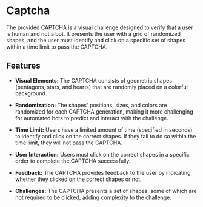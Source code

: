 # Captcha

The provided CAPTCHA is a visual challenge designed to verify that a user is human and not a bot. It presents the user with a grid of randomized shapes, and the user must identify and click on a specific set of shapes within a time limit to pass the CAPTCHA.  

## Features  

- **Visual Elements:** The CAPTCHA consists of geometric shapes (pentagons, stars, and hearts) that are randomly placed on a colorful background.

- **Randomization:** The shapes' positions, sizes, and colors are randomized for each CAPTCHA generation, making it more challenging for automated bots to predict and interact with the challenge.

- **Time Limit:** Users have a limited amount of time (specified in seconds) to identify and click on the correct shapes. If they fail to do so within the time limit, they will not pass the CAPTCHA.

- **User Interaction:** Users must click on the correct shapes in a specific order to complete the CAPTCHA successfully.

- **Feedback:** The CAPTCHA provides feedback to the user by indicating whether they clicked on the correct shapes or not.

- **Challenges:** The CAPTCHA presents a set of shapes, some of which are not required to be clicked, adding complexity to the challenge.
